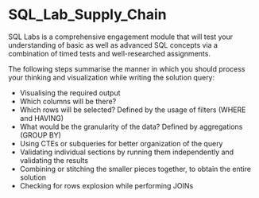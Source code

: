# SQL_Lab_Supply_Chain
SQL Labs is a comprehensive engagement module that will test your understanding of basic as well as advanced SQL concepts via a combination of timed tests and well-researched assignments.

The following steps summarise the manner in which you should process your thinking and visualization while writing the solution query:
- Visualising the required output
- Which columns will be there?
- Which rows will be selected? Defined by the usage of filters (WHERE and HAVING)
- What would be the granularity of the data? Defined by aggregations (GROUP BY)
- Using CTEs or subqueries for better organization of the query
- Validating individual sections by running them independently and validating the results
- Combining or stitching the smaller pieces together, to obtain the entire solution
- Checking for rows explosion while performing JOINs
